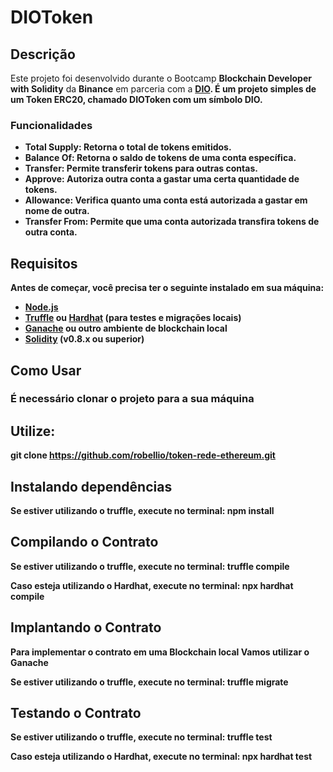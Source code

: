 # DIOToken

## Descrição

<p>
  Este projeto foi desenvolvido durante o Bootcamp <strong>Blockchain Developer with Solidity</strong> da <strong>Binance</strong> em parceria com a <a href="https://www.dio.me/"><strong>DIO<strong></a>.
  É um projeto simples de um <strong>Token ERC20</strong>, chamado <strong>DIOToken</strong> com um símbolo <strong>DIO</strong>.
</p>

### Funcionalidades 

- **Total Supply:** Retorna o total de tokens emitidos.
- **Balance Of:** Retorna o saldo de tokens de uma conta específica.
- **Transfer:** Permite transferir tokens para outras contas.
- **Approve:** Autoriza outra conta a gastar uma certa quantidade de tokens.
- **Allowance:** Verifica quanto uma conta está autorizada a gastar em nome de outra.
- **Transfer From:** Permite que uma conta autorizada transfira tokens de outra conta.

## Requisitos

Antes de começar, você precisa ter o seguinte instalado em sua máquina:

- [Node.js](https://nodejs.org/)
- [Truffle](https://www.trufflesuite.com/truffle) ou [Hardhat](https://hardhat.org/) (para testes e migrações locais)
- [Ganache](https://www.trufflesuite.com/ganache) ou outro ambiente de blockchain local
- [Solidity](https://docs.soliditylang.org/en/v0.8.0/) (v0.8.x ou superior)

## Como Usar

### É necessário clonar o projeto para a sua máquina

## Utilize: 

git clone <a>https://github.com/robellio/token-rede-ethereum.git</a> 

## Instalando dependências

<p>
Se estiver utilizando o <strong>truffle<strong>, execute no terminal:
<strong>npm install</strong>
</p>

## Compilando o Contrato

<p>
Se estiver utilizando o <strong>truffle<strong>, execute no terminal:
<strong>truffle compile</strong>
</p>

<p>
Caso esteja utilizando o <strong>Hardhat<strong>, execute no terminal:
<strong>npx hardhat compile</strong>
</p>

## Implantando o Contrato 

<p>
Para implementar o contrato em uma <strong>Blockchain local</strong> Vamos utilizar o <strong>Ganache</strong>
<p>

<p>
Se estiver utilizando o <strong>truffle<strong>, execute no terminal: 
 <strong>truffle migrate</strong>
</p>

## Testando o Contrato

<p>
Se estiver utilizando o <strong>truffle<strong>, execute no terminal:
 <strong>truffle test</strong>
</p>

<p>
Caso esteja utilizando o <strong>Hardhat<strong>, execute no terminal:
 <strong>npx hardhat test</strong>
</p>